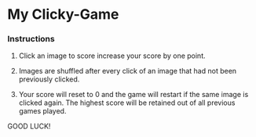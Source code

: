 # My Clicky-Game

### Instructions

1. Click an image to score increase your score by one point.

2. Images are shuffled after every click of an image that had not been previously clicked.

3. Your score will reset to 0 and the game will restart if the same image is clicked again. The highest score will be retained out of all previous games played.

GOOD LUCK!
